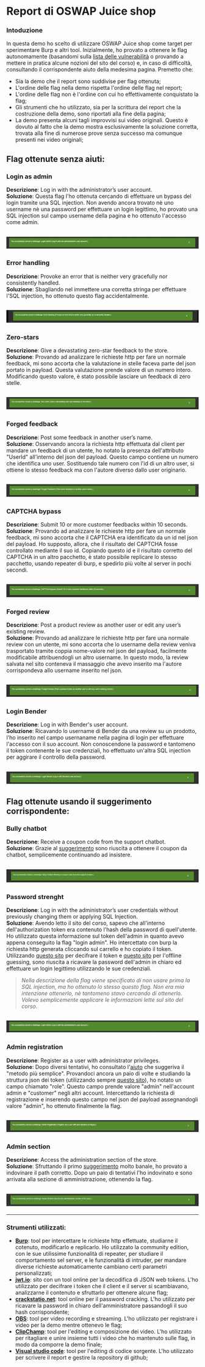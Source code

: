 # Report di OSWAP Juice shop

### Intoduzione
In questa demo ho scelto di utilizzare OSWAP Juice shop come target per sperimentare Burp e altri tool. Inizialmente, ho provato a ottenere le flag autonomamente (basandomi sulla [lista delle vulnerabilità](https://pwning.owasp-juice.shop/companion-guide/latest/part2/README.html) o provando a mettere in pratica alcune nozioni del sito del corso) e, in caso di difficoltà, consultando il corrispondente aiuto della medesima pagina. Premetto che:
* Sia la demo che il report sono suddivise per flag ottenuta; 
* L'ordine delle flag nella demo rispetta l'ordine delle flag nel report;
* L'ordine delle flag non è l'ordine con cui ho effettivamente conquistato la flag;
* Gli strumenti che ho utilizzato, sia per la scrittura del report che la costruzione della demo, sono riportati alla fine della pagina;
* La demo presenta alcuni tagli improvvisi sui video originali. Questo è dovuto al fatto che la demo mostra esclusivamente la soluzione corretta, trovata alla fine di numerose prove senza successo ma comunque presenti nei video originali;


## Flag ottenute senza aiuti:

### Login as admin  
**Descrizione**: Log in with the administrator’s user account.  
**Soluzione**: Questa flag l'ho ottenuta cercando di effettuare un bypass del login tramite una SQL injection. Non avendo ancora trovato nè uno username nè una password per effettuare un login legittimo, ho provato una SQL injection sul campo username della pagina e ho ottenuto l'accesso come admin.  
  
![LoginAdmin](immaginiCy/LoginAsAdminFlag.png ':class=banner-image')
---

 ### Error handling
**Descrizione**: Provoke an error that is neither very gracefully nor consistently handled.   
**Soluzione**: Sbagliando nel immettere una corretta stringa per effettuare l'SQL injection, ho ottenuto questo flag accidentalmente.  
  
![ErrorHandlingFlag](immaginiCy/ErrorHandlingFlag.png ':class=banner-image')
---

 ### Zero-stars 
**Descrizione**: Give a devastating zero-star feedback to the store.  
**Soluzione**: Provando ad analizzare le richieste http per fare un normale feedback, mi sono accorta che la valutazione in stelle faceva parte del json portato in payload. Questa valutazione prende valore di un numero intero. Modificando questo valore, è stato possibile lasciare un feedback di zero stelle.  
  
![zstar](immaginiCy/ZeroStarsFlag.png ':class=banner-image')
---
  
 ### Forged feedback
**Descrizione**: Post some feedback in another user’s name.  
**Soluzione**: Osservando ancora la richiesta http effettuata dal client per mandare un feedback di un utente, ho notato la presenza dell'attributo "UserId" all'interno del json del payload. Questo campo contiene un numero che identifica uno user. Sostituendo tale numero con l'id di un altro user, si ottiene lo stesso feedback ma con l'autore diverso dallo user originario.  
  
![Forgedfeed](immaginiCy/ForgedFeedbackFlag.png ':class=banner-image')
---

 ### CAPTCHA bypass
**Descrizione**: Submit 10 or more customer feedbacks within 10 seconds.  
**Soluzione**: Provando ad analizzare le richieste http per fare un normale feedback, mi sono accorta che il CAPTCHA era identificato da un id nel json del payload. Ho supposto, allora, che il risultato del CAPTCHA fosse controllato mediante il suo id. Copiando questo id e il risultato corretto del CAPTCHA in un altro pacchetto, è stato possibile replicare lo stesso pacchetto, usando repeater di burp, e spedirlo più volte al server in pochi secondi.  
  
![Captcha](immaginiCy/CaptchaBypassFlag.png ':class=banner-image')
---

 ### Forged review
**Descrizione**: Post a product review as another user or edit any user’s existing review.  
**Soluzione**: Provando ad analizzare le richieste http per fare una normale review con un utente, mi sono accorta che lo username della review veniva trasportato tramite coppia nome-valore nel json del payload, facilmente modificabile attribuendogli un altro username. In questo modo, la review salvata nel sito conteneva il massaggio che avevo inserito ma l'autore corrispondeva allo username inserito nel json. 
   
![forgedr](immaginiCy/ForgedReviewFlag.png ':class=banner-image')
---

 ### Login Bender
**Descrizione**: Log in with Bender's user account.  
**Soluzione**: Ricavando lo username di Bender da una review su un prodotto, l'ho inserito nel campo usernaname nella pagina di login per effettuare l'accesso con il suo account. Non conoscendone la password e tantomeno il token contenente le sue credenziali, ho effettuato un'altra SQL injection per aggirare il controllo della password.  
  
![LoginBender](immaginiCy/LoginBenderFlag.png ':class=banner-image')
---
  
    
## Flag ottenute usando il suggerimento corrispondente:

 ### Bully chatbot
**Descrizione**: Receive a coupon code from the support chatbot.  
**Soluzione**: Grazie al [suggerimento](https://pwning.owasp-juice.shop/companion-guide/latest/part2/miscellaneous.html#_receive_a_coupon_code_from_the_support_chatbot) sono riuscita a ottenere il coupon da chatbot, semplicemente continuando ad insistere.  
  
![BullyChatbot](immaginiCy/BullyChatbotFlag.png ':class=banner-image')
---

 ### Password strenght
**Descrizione**: Log in with the administrator’s user credentials without previously changing them or applying SQL Injection.  
**Soluzione**: Avendo letto il sito del corso, sapevo che all'interno dell'authorization token era contenuto l'hash della password di quell'utente. Ho utilizzato questa informazione sul token dell'admin in quanto avevo appena conseguito la flag "login admin". Ho intercettato con burp la richiesta http generata cliccando sul carrello e ho copiato il token. Utilizzando [questo sito](https://jwt.io/) per decifrare il token e [questo sito](https://crackstation.net/) per l'offline guessing, sono riuscita a ricavare la password dell'admin in chiaro ed effettuare un login legittimo utilizzando le sue credenziali.  
> *Nella descrizione della flag viene specificato di non usare prima la SQL injection, ma ho ottenuto lo stesso questo flag. Non era mia intenzione ottenerlo, nè tantomeno stavo cercando di ottenerlo. Volevo semplicemente applicare le informazioni lette sul sito del corso.*  
  
![LoginAsAdmingFlag](immaginiCy/LoginAsAdminFlag.png ':class=banner-image')
---

### Admin registration
**Descrizione**: Register as a user with administrator privileges.  
**Soluzione**: Dopo diversi tentativi, ho consultato l'[aiuto](https://pwning.owasp-juice.shop/companion-guide/latest/part2/improper-input-validation.html#_register_as_a_user_with_administrator_privileges) che suggeriva il "metodo più semplice". Provandoci ancora un paio di volte e studiando la struttura json dei token (utilizzando sempre [questo sito](https://jwt.io/)), ho notato un campo chiamato "role". Questo campo prende valore "admin" nell'account admin e "customer" negli altri account. Intercettando la richiesta di registrazione e inserendo questo campo nel json del payload assegnandogli valore "admin", ho ottenuto finalmente la flag.  
  
![AdminReg](immaginiCy/AdminRegistrationFlag.png ':class=banner-image')
---

### Admin section
**Descrizione**: Access the administration section of the store.  
**Soluzione**: Sfruttando il primo [suggerimento](https://pwning.owasp-juice.shop/companion-guide/latest/part2/broken-access-control.html#_access_the_administration_section_of_the_store) molto banale, ho provato a indovinare il path corretto. Dopo un paio di tentativi l'ho indovinato e sono arrivata alla sezione di amministrazione, ottenendo la flag.  
  
![AdminSel](immaginiCy/AdminSectionFlag.png)
---
---

### Strumenti utilizzati:
* **[Burp](https://portswigger.net/burp)**: tool per intercettare le richieste http effettuate, studiarne il cotenuto, modificarlo e replicarlo. Ho utilizzato la community edition, con le sue utilissime funzionalità di repeater, per studiare il comportamento sel server, e le funzionalità di intruder, per mandare diverse richieste automaticamente cambiano certi parametri personalizzati;
* **[jwt.io](https://jwt.io/)**: sito con un tool online per la decodifica di JSON web tokens. L'ho utilizzato per decifrare i token che il client e il server si scambiavano, analizzarne il contenuto e sfruttarlo per ottenere alcune flag;
* **[crackstatio.net](https://crackstation.net/)**: tool online per il password cracking. L'ho utilizzato per ricavare la password in chiaro dell'amministratore passandogli il suo hash corrispondente;
* **[OBS](https://obsproject.com/)**: tool per video recording e streaming. L'ho utilizzato per registrare i video per la demo mentre ottenevo le flag;
* **[ClipChamp](https://clipchamp.com/en/)**: tool per l'editing e composizione dei video. L'ho utilizzato per ritagliare e unire insieme tutti i video che ho mantenuto sulle flag, in modo da comporre la demo finale;
* **[Visual studio code](https://code.visualstudio.com/)**: tool per l'editing di codice sorgente. L'ho utilizzato per scrivere il report e gestire la repository di github;



